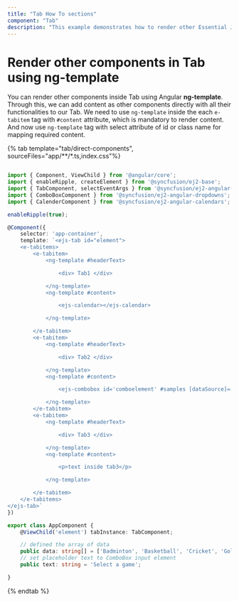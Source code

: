 ```yaml
---
title: "Tab How To sections"
component: "Tab"
description: "This example demonstrates how to render other Essential JS 2 components in Essential JS 2 Tab component using ng-template."
---
```


# Render other components in Tab using ng-template

You can render other components inside Tab using Angular **ng-template**. Through this, we can add content as other components directly with
all their functionalities to our Tab. We need to use `ng-template` inside the each `e-tabitem` tag with `#content` attribute, which is
mandatory to render content. And now use `ng-template` tag with select attribute of id or class name for mapping required content.

{% tab template="tab/direct-components", sourceFiles="app/**/*.ts,index.css"%}

```typescript

import { Component, ViewChild } from '@angular/core';
import { enableRipple, createElement } from '@syncfusion/ej2-base';
import { TabComponent, selectEventArgs } from '@syncfusion/ej2-angular-navigations';
import { ComboBoxComponent } from '@syncfusion/ej2-angular-dropdowns';
import { CalenderComponent } from '@syncfusion/ej2-angular-calendars';

enableRipple(true);

@Component({
    selector: 'app-container',
    template: `<ejs-tab id="element">
    <e-tabitems>
        <e-tabitem>
            <ng-template #headerText>

                <div> Tab1 </div>

            </ng-template>
            <ng-template #content>

                <ejs-calendar></ejs-calendar>

            </ng-template>

        </e-tabitem>
        <e-tabitem>
            <ng-template #headerText>

                <div> Tab2 </div>

            </ng-template>
            <ng-template #content>

                <ejs-combobox id='comboelement' #samples [dataSource]='data' [placeholder]='text'></ejs-combobox>

            </ng-template>
        </e-tabitem>
        <e-tabitem>
            <ng-template #headerText>

                <div> Tab3 </div>

            </ng-template>
            <ng-template #content>

                <p>text inside tab3</p>

            </ng-template>

        </e-tabitem>
    </e-tabitems>
</ejs-tab>`
})

export class AppComponent {
    @ViewChild('element') tabInstance: TabComponent;

    // defined the array of data
    public data: string[] = ['Badminton', 'Basketball', 'Cricket', 'Golf', 'Hockey', 'Rugby'];
    // set placeholder text to ComboBox input element
    public text: string = 'Select a game';

}

```

{% endtab %}
